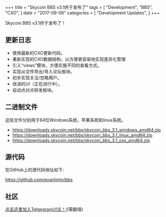 +++
title = "Skycoin BBS v3.1终于发布了"
tags = [
    "Development",
    "BBS",
    "CXO",
]
date = "2017-09-06"
categories = [
    "Development Updates",
]
+++

Skycoin BBS v3.1终于发布了！

## 更新日志

- 使用最新的CXO更新代码。
- 重新实现的CXO数据结构，以方便更容易地实现差异化管理
- 引入“views”模块，方便实施不同的查看方式。
- 实现从文件导出/导入论坛板块。
- 初步实现关注/忽略用户。
- 改进的UI（正在进行中）。
- 自动点对点转发板块。

## 二进制文件

这些文件分别用于64位Windows系统，苹果系统和linux系统。

- https://downloads.skycoin.net/bbs/skycoin_bbs_3.1_windows_amd64.zip
- https://downloads.skycoin.net/bbs/skycoin_bbs_3.1_linux_amd64.zip
- https://downloads.skycoin.net/bbs/skycoin_bbs_3.1_osx_amd64.zip

## 源代码

在GitHub上的源代码地址如下:

https://github.com/evanlinjin/bbs

## 社区

[点击这里加入Telgegram讨论！!](https://t.me/skycoinbbs)(需翻墙)